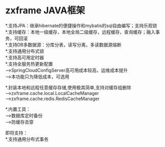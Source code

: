 # zxframe JAVA框架
*.支持JPA：继承hibernate的便捷操作和mybatis的sql自由编写；支持乐观锁<br/>
*.支持缓存：本地一级缓存，本地全局二级缓存，远程缓存，查询缓存；融入事务，可回滚<br/>
*.支持DB多数据源：分库分表，读写分离，多读数据源熔断<br/>
*.支持通用分布式锁<br/>
*.支持高可用定时器<br/>
*.支持全服务热更新配置<br/>
-->SpringCloudConfigServer高可用成本较高，运维成本提升<br/>
-->本功能只为降低成本，可选用<br/>

*.封装本地和远程任意缓存存储,使用极其简单,支持对缓存组删除<br/>
-->zxframe.cache.local.LocalCacheManager<br/>
-->zxframe.cache.redis.RedisCacheManager<br/>

*.内置工具：<br/>
-->数据库定时备份<br/>
-->防缓存击穿<br/>

即将支持：<br/>
*.支持通用分布式事务<br/>